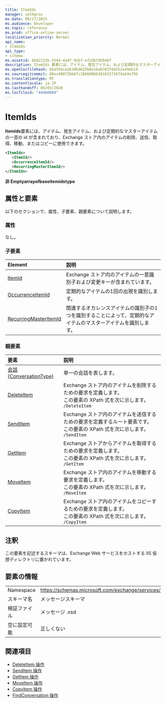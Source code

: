 ```yaml
---
title: ItemIds
manager: sethgros
ms.date: 09/17/2015
ms.audience: Developer
ms.topic: reference
ms.prod: office-online-server
localization_priority: Normal
api_name:
- ItemIds
api_type:
- schema
ms.assetid: 6b82122b-5544-4adf-91b7-ef2db7d5046f
description: ItemIds 要素には、アイテム、発生アイテム、および定期的なマスターアイテムの一意の id が含まれており、Exchange ストア内のアイテムの削除、送信、取得、移動、またはコピーに使用できます。
ms.openlocfilehash: bbd594ce2610bd625b0e16a0383fda552ee9eb19
ms.sourcegitcommit: 88ec988f2bb67c1866d06b361615f3674a24e795
ms.translationtype: MT
ms.contentlocale: ja-JP
ms.lasthandoff: 06/03/2020
ms.locfileid: "44460604"
---
```

# <a name="itemids"></a>ItemIds
  
**Itemids**要素には、アイテム、発生アイテム、および定期的なマスターアイテムの一意の id が含まれており、Exchange ストア内のアイテムの削除、送信、取得、移動、またはコピーに使用できます。
  
```xml
<ItemIds>
   <ItemId/>
   <OccurrenceItemId/>
   <RecurringMasterItemId/>
</ItemIds>
```

**非 Emptyarrayofbaseitemidstype**

## <a name="attributes-and-elements"></a>属性と要素

以下のセクションで、属性、子要素、親要素について説明します。 
  
### <a name="attributes"></a>属性

なし。
  
### <a name="child-elements"></a>子要素

|**Element**|**説明**|
|:-----|:-----|
|[ItemId](itemid.md) <br/> |Exchange ストア内のアイテムの一意識別子および変更キーが含まれています。  <br/> |
|[OccurrenceItemId](occurrenceitemid.md) <br/> |定期的なアイテムの1回の出現を識別します。  <br/> |
|[RecurringMasterItemId](recurringmasteritemid.md) <br/> |関連するオカレンスアイテムの識別子の1つを識別することによって、定期的なアイテムのマスターアイテムを識別します。  <br/> |
   
### <a name="parent-elements"></a>親要素

|**要素**|**説明**|
|:-----|:-----|
|[会話 (ConversationType)](conversation-conversationtype.md) <br/> |単一の会話を表します。  <br/> |
|[DeleteItem](deleteitem.md) <br/> |Exchange ストア内のアイテムを削除するための要求を定義します。  <br/> この要素の XPath 式を次に示します。  <br/>  `/DeleteItem` <br/> |
|[SendItem](senditem.md) <br/> |Exchange ストア内のアイテムを送信するための要求を定義するルート要素です。  <br/> この要素の XPath 式を次に示します。  <br/>  `/SendItem` <br/> |
|[GetItem](getitem.md) <br/> |Exchange ストアからアイテムを取得するための要求を定義します。  <br/> この要素の XPath 式を次に示します。  <br/>  `/GetItem` <br/> |
|[MoveItem](moveitem.md) <br/> |Exchange ストア内のアイテムを移動する要求を定義します。  <br/> この要素の XPath 式を次に示します。  <br/>  `/MoveItem` <br/> |
|[CopyItem](copyitem.md) <br/> |Exchange ストア内のアイテムをコピーするための要求を定義します。  <br/> この要素の XPath 式を次に示します。  <br/>  `/CopyItem` <br/> |
   
## <a name="remarks"></a>注釈

この要素を記述するスキーマは、Exchange Web サービスをホストする IIS 仮想ディレクトリに置かれています。
  
## <a name="element-information"></a>要素の情報

|||
|:-----|:-----|
|Namespace  <br/> |https://schemas.microsoft.com/exchange/services/2006/messages  <br/> |
|スキーマ名  <br/> |メッセージスキーマ  <br/> |
|検証ファイル  <br/> |メッセージ .xsd  <br/> |
|空に設定可能  <br/> |正しくない  <br/> |
   
## <a name="see-also"></a>関連項目

- [DeleteItem 操作](deleteitem-operation.md)
- [SendItem 操作](senditem-operation.md) 
- [GetItem 操作](getitem-operation.md)
- [MoveItem 操作](moveitem-operation.md)
- [CopyItem 操作](copyitem-operation.md)
- [FindConversation 操作](findconversation-operation.md)

